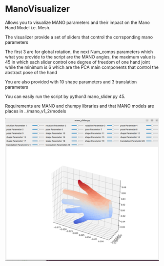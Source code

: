 # ManoVisualizer

Allows you to visualize MANO parameters and their impact on the Mano Hand Model i.e. Mesh.

The visualizer provide a set of sliders that control the corrsponding mano parameters

The first 3 are for global rotation, the next Num_comps parameters which what you provide to the script are the MANO angles, the maximum value is 45 in which each slider control one degree of freedom of one hand joint while the minimum is 6 which are the PCA main components that control the abstract pose of the hand

You are also provided with 10 shape parameters and 3 translation parameters

You can easily run the script by python3 mano_slider.py 45.

Requirements are MANO and chumpy libraries and that MANO models are places in ../mano_v1_2/models

![image](image.png)